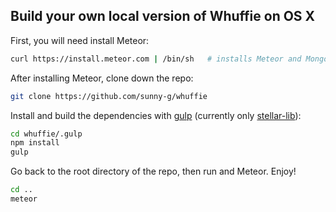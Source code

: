 Build your own local version of Whuffie on OS X
--------------------------------------

First, you will need install Meteor:
```bash
curl https://install.meteor.com | /bin/sh   # installs Meteor and MongoDB
```

After installing Meteor, clone down the repo:
```bash
git clone https://github.com/sunny-g/whuffie
```

Install and build the dependencies with [gulp](http://gulpjs.com/) (currently only [stellar-lib](https://github.com/stellar/stellar-lib)):
```bash
cd whuffie/.gulp
npm install
gulp
```

Go back to the root directory of the repo, then run and Meteor. Enjoy!
```bash
cd ..
meteor
```
